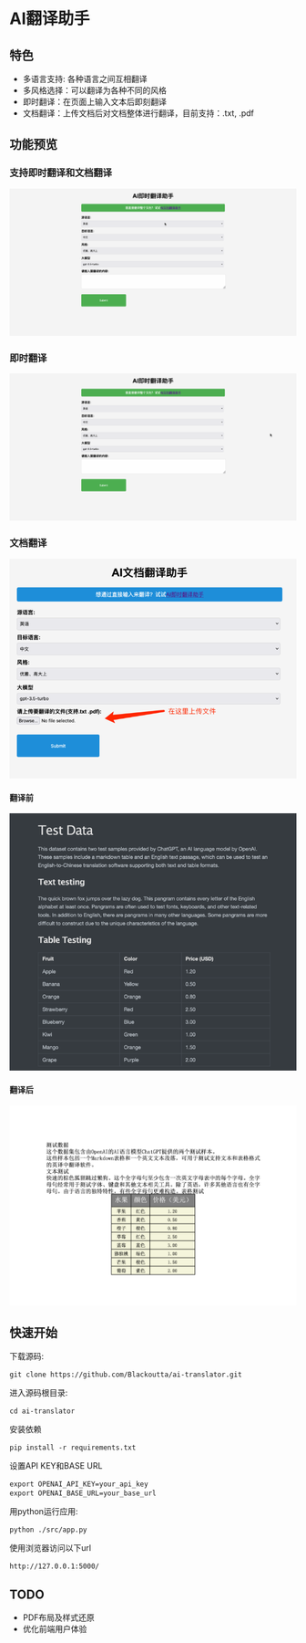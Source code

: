 # AI翻译助手

## 特色

- 多语言支持: 各种语言之间互相翻译
- 多风格选择：可以翻译为各种不同的风格
- 即时翻译：在页面上输入文本后即刻翻译
- 文档翻译：上传文档后对文档整体进行翻译，目前支持：.txt, .pdf

## 功能预览

### 支持即时翻译和文档翻译
![switch](switch.gif)

### 即时翻译

![pv1](pv_1.gif)

### 文档翻译

![img.png](pv2.png)

#### 翻译前
![img.png](doc_before.png)

#### 翻译后
![img.png](doc_after.png)

## 快速开始

下载源码:

```
git clone https://github.com/Blackoutta/ai-translator.git
```

进入源码根目录:

```
cd ai-translator
```

安装依赖

```
pip install -r requirements.txt
```

设置API KEY和BASE URL
```
export OPENAI_API_KEY=your_api_key
export OPENAI_BASE_URL=your_base_url
```

用python运行应用:

```
python ./src/app.py
```

使用浏览器访问以下url

```
http://127.0.0.1:5000/
```

## TODO
- PDF布局及样式还原
- 优化前端用户体验
